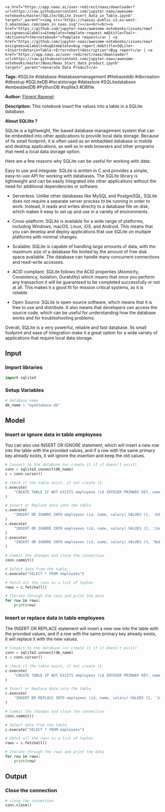     <a href="https://app.naas.ai/user-redirect/naas/downloader?url=https://raw.githubusercontent.com/jupyter-naas/awesome-notebooks/master/SQLite/SQLite_Insert_data_in_Table.ipynb" target="_parent"><img src="https://naasai-public.s3.eu-west-3.amazonaws.com/open_in_naas.svg"/></a><br><br><a href="https://github.com/jupyter-naas/awesome-notebooks/issues/new?assignees=&labels=&template=template-request.md&title=Tool+-+Action+of+the+notebook+">Template request</a> | <a href="https://github.com/jupyter-naas/awesome-notebooks/issues/new?assignees=&labels=bug&template=bug_report.md&title=SQLite+-+Insert+data+in+Table:+Error+short+description">Bug report</a> | <a href="https://app.naas.ai/user-redirect/naas/downloader?url=https://raw.githubusercontent.com/jupyter-naas/awesome-notebooks/master/Naas/Naas_Start_data_product.ipynb" target="_parent">Generate Data Product</a>

**Tags:** #SQLite #database #databasemanagement #filebaseddb #dbcreation #dbsetup #SQLiteDB #localstorage #datastore #SQLitedatabase #embeddedDB #PythonDB #sqllite3 #DBfile

**Author:** [Florent Ravenel](https://www.linkedin.com/in/florent-ravenel/)

**Description:** This notebook insert the values into a table in a SQLite database.

**About SQLlite ?**

SQLite is a lightweight, file-based database management system that can be embedded into other applications to provide local data storage. Because of its small footprint, it is often used as an embedded database in mobile and desktop applications, as well as in web browsers and other programs that need a local data storage option.

Here are a few reasons why SQLite can be useful for working with data:

Easy to use and integrate: SQLite is written in C and provides a simple, easy-to-use API for working with databases. The SQLite library is lightweight and can be easily integrated into other applications without the need for additional dependencies or software.

- Serverless: Unlike other databases like MySQL and PostgreSQL, SQLite does not require a separate server process to be running in order to work. Instead, it reads and writes directly to a database file on disk, which makes it easy to set up and use in a variety of environments.

- Cross-platform: SQLite is available for a wide range of platforms, including Windows, macOS, Linux, iOS, and Android. This means that you can develop and deploy applications that use SQLite on multiple platforms with minimal changes.

- Scalable: SQLite is capable of handling large amounts of data, with the maximum size of a database file limited by the amount of free disk space available. The database can handle many concurrent connections and read-write accesses.

- ACID compliant: SQLite follows the ACID properties (Atomicity, Consistency, Isolation, Durability) which means that once you perform any transaction it will be guaranteed to be completed successfully or not at all. This makes it a good fit for mission critical systems, as it is reliable.

- Open Source: SQLite is open-source software, which means that it is free to use and distribute. It also means that developers can access the source code, which can be useful for understanding how the database works and for troubleshooting problems.

Overall, SQLite is a very powerful, reliable and fast database. Its small footprint and ease of integration make it a great option for a wide variety of applications that require local data storage.

## Input

### Import libraries


```python
import sqlite3
```

### Setup Variables


```python
# database name
db_name = "mydatabase.db"
```

## Model

### Insert or ignore data in table employees

You can also use INSERT OR IGNORE statement, which will insert a new row into the table with the provided values, and if a row with the same primary key already exists, it will ignore the insertion and keep the old values.


```python
# Connect to the database (or create it if it doesn't exist)
conn = sqlite3.connect(db_name)
c = conn.cursor()

# check if the table exist, if not create it.
c.execute(
    "CREATE TABLE IF NOT EXISTS employees (id INTEGER PRIMARY KEY, name TEXT, salary REAL)"
)

# Insert or Replace data into the table
c.execute(
    "INSERT OR IGNORE INTO employees (id, name, salary) VALUES (1, 'John Doe', 50000)"
)
c.execute(
    "INSERT OR IGNORE INTO employees (id, name, salary) VALUES (2, 'Jane Smith', 55000)"
)
c.execute(
    "INSERT OR IGNORE INTO employees (id, name, salary) VALUES (3, 'Bob Johnson', 60000)"
)

# Commit the changes and close the connection
conn.commit()

# Select data from the table
c.execute("SELECT * FROM employees")

# Fetch all the rows as a list of tuples
rows = c.fetchall()

# Iterate through the rows and print the data
for row in rows:
    print(row)
```

### Insert or replace data in table employees
The INSERT OR REPLACE statement will insert a new row into the table with the provided values, and if a row with the same primary key already exists, it will replace it with the new values.


```python
# Connect to the database (or create it if it doesn't exist)
conn = sqlite3.connect(db_name)
c = conn.cursor()

# check if the table exist, if not create it.
c.execute(
    "CREATE TABLE IF NOT EXISTS employees (id INTEGER PRIMARY KEY, name TEXT, salary REAL)"
)

# Insert or Replace data into the table
c.execute(
    "INSERT OR REPLACE INTO employees (id, name, salary) VALUES (1, 'John Doe', 0)"
)

# Commit the changes and close the connection
conn.commit()

# Select data from the table
c.execute("SELECT * FROM employees")

# Fetch all the rows as a list of tuples
rows = c.fetchall()

# Iterate through the rows and print the data
for row in rows:
    print(row)
```

## Output

### Close the connection


```python
# close the connection
conn.close()
```
